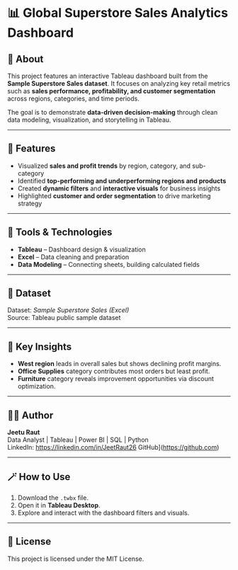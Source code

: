 # 📊 Global Superstore Sales Analytics Dashboard

## 🧠 About
This project features an interactive Tableau dashboard built from the **Sample Superstore Sales dataset**. It focuses on analyzing key retail metrics such as **sales performance, profitability, and customer segmentation** across regions, categories, and time periods.  

The goal is to demonstrate **data-driven decision-making** through clean data modeling, visualization, and storytelling in Tableau.

---

## 🚀 Features
- Visualized **sales and profit trends** by region, category, and sub-category  
- Identified **top-performing and underperforming regions and products**  
- Created **dynamic filters** and **interactive visuals** for business insights  
- Highlighted **customer and order segmentation** to drive marketing strategy  

---

## 🧰 Tools & Technologies
- **Tableau** – Dashboard design & visualization  
- **Excel** – Data cleaning and preparation  
- **Data Modeling** – Connecting sheets, building calculated fields  

---

## 📂 Dataset
Dataset: *Sample Superstore Sales (Excel)*  
Source: Tableau public sample dataset  

---

## 🎯 Key Insights
- **West region** leads in overall sales but shows declining profit margins.  
- **Office Supplies** category contributes most orders but least profit.  
- **Furniture** category reveals improvement opportunities via discount optimization.  

---

## 🧑‍💻 Author
**Jeetu Raut**  
Data Analyst | Tableau | Power BI | SQL | Python  
LinkedIn: https://linkedin.com/in/JeetRaut26
GitHub](https://github.com)

---

## 🪄 How to Use
1. Download the `.twbx` file.  
2. Open it in **Tableau Desktop**.  
3. Explore and interact with the dashboard filters and visuals.  

---

## 📜 License
This project is licensed under the MIT License.
